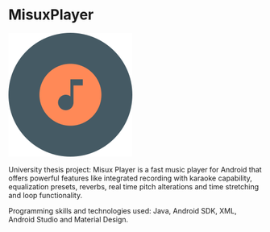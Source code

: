   # MisuxPlayer
![](https://github.com/Misux/MisuxPlayer/blob/master/icon.png) 

University thesis project: Misux Player is a fast music player for Android that offers powerful features like integrated recording with karaoke capability, equalization presets, reverbs, real time pitch alterations and time stretching and loop functionality.

Programming skills and technologies used: Java, Android SDK, XML, Android Studio and Material Design.
